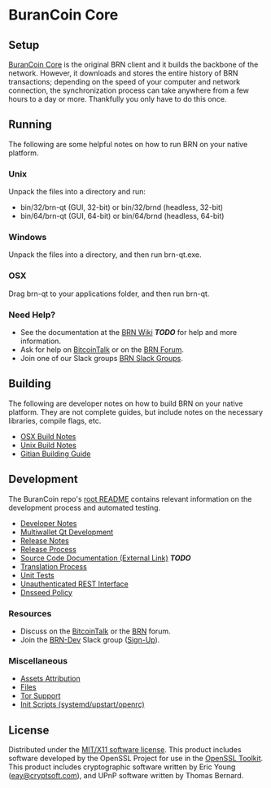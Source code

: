 BuranCoin Core
=====================

Setup
---------------------
[BuranCoin Core](http://BuranCoin.org/wallet) is the original BRN client and it builds the backbone of the network. However, it downloads and stores the entire history of BRN transactions; depending on the speed of your computer and network connection, the synchronization process can take anywhere from a few hours to a day or more. Thankfully you only have to do this once.

Running
---------------------
The following are some helpful notes on how to run BRN on your native platform.

### Unix

Unpack the files into a directory and run:

- bin/32/brn-qt (GUI, 32-bit) or bin/32/brnd (headless, 32-bit)
- bin/64/brn-qt (GUI, 64-bit) or bin/64/brnd (headless, 64-bit)

### Windows

Unpack the files into a directory, and then run brn-qt.exe.

### OSX

Drag brn-qt to your applications folder, and then run brn-qt.

### Need Help?

* See the documentation at the [BRN Wiki](https://en.bitcoin.it/wiki/Main_Page) ***TODO***
for help and more information.
* Ask for help on [BitcoinTalk](https://bitcointalk.org/index.php?topic=1262920.0) or on the [BRN Forum](http://forum.BuranCoin.org/).
* Join one of our Slack groups [BRN Slack Groups](https://BuranCoin.org/slack-logins/).

Building
---------------------
The following are developer notes on how to build BRN on your native platform. They are not complete guides, but include notes on the necessary libraries, compile flags, etc.

- [OSX Build Notes](build-osx.md)
- [Unix Build Notes](build-unix.md)
- [Gitian Building Guide](gitian-building.md)

Development
---------------------
The BuranCoin repo's [root README](https://github.com/BRN-Project/BuranCoin/blob/master/README.md) contains relevant information on the development process and automated testing.

- [Developer Notes](developer-notes.md)
- [Multiwallet Qt Development](multiwallet-qt.md)
- [Release Notes](release-notes.md)
- [Release Process](release-process.md)
- [Source Code Documentation (External Link)](https://dev.visucore.com/bitcoin/doxygen/) ***TODO***
- [Translation Process](translation_process.md)
- [Unit Tests](unit-tests.md)
- [Unauthenticated REST Interface](REST-interface.md)
- [Dnsseed Policy](dnsseed-policy.md)

### Resources

* Discuss on the [BitcoinTalk](https://bitcointalk.org/index.php?topic=1262920.0) or the [BRN](http://forum.BuranCoin.org/) forum.
* Join the [BRN-Dev](https://brn-dev.slack.com/) Slack group ([Sign-Up](https://brn-dev.herokuapp.com/)).

### Miscellaneous
- [Assets Attribution](assets-attribution.md)
- [Files](files.md)
- [Tor Support](tor.md)
- [Init Scripts (systemd/upstart/openrc)](init.md)

License
---------------------
Distributed under the [MIT/X11 software license](http://www.opensource.org/licenses/mit-license.php).
This product includes software developed by the OpenSSL Project for use in the [OpenSSL Toolkit](https://www.openssl.org/). This product includes
cryptographic software written by Eric Young ([eay@cryptsoft.com](mailto:eay@cryptsoft.com)), and UPnP software written by Thomas Bernard.
